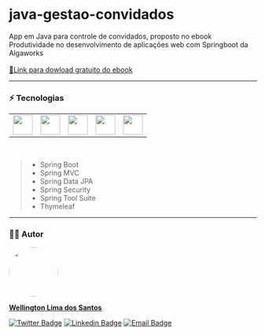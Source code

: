 # java-gestao-convidados
App em Java para controle de convidados, proposto no ebook Produtividade no desenvolvimento de aplicações web com Springboot da Algaworks
<br><br>
<a href="https://cafe.algaworks.com/livro-spring-boot/?utm_campaign=ads&utm_source=google&utm_medium=cpc&gclid=Cj0KCQiAm5ycBhCXARIsAPldzoUxPCBHX1PYG9XjMM1ojWcD9vJ1_z5ueSZzSL4Oo-f7R_bDFcGa3kkaAvcpEALw_wcB" target="_blank" alt="Link ebook">🔗Link para dowload gratuito do ebook</a>
<hr>

### ⚡ Tecnologias
<table>
 <tr>
  <td><img src="https://cdn.jsdelivr.net/gh/devicons/devicon/icons/java/java-original-wordmark.svg" width="40" height="40"/></td>
  <td><img src="https://cdn.jsdelivr.net/gh/devicons/devicon/icons/spring/spring-original-wordmark.svg" width="40" height="40"/></td>
  <td><img src="https://cdn.jsdelivr.net/gh/devicons/devicon/icons/mysql/mysql-original-wordmark.svg" width="40" height="40"/></td>
  <td><img src="https://cdn.jsdelivr.net/gh/devicons/devicon/icons/html5/html5-plain-wordmark.svg" width="40" height="40"/></td>
  <td><img src="https://cdn.jsdelivr.net/gh/devicons/devicon/icons/bootstrap/bootstrap-original-wordmark.svg" width="40" height="40"/></td>
          
 </tr>
</table>
<br>

> - Spring Boot
> - Spring MVC
> - Spring Data JPA
> - Spring Security
> - Spring Tool Suite
> - Thymeleaf

<hr>

### :technologist: Autor
<a href="https://github.com/wellington-lima">
 <img style="border-radius: 50%;" src="https://avatars.githubusercontent.com/u/11821851?v=4" width="100px;" alt=""/>
 <br />
 <p><b>Wellington Lima dos Santos</b></sub></a> <a href="https://github.com/wellington-lima" title="GitHub"></a></p>


[![Twitter Badge](https://img.shields.io/badge/-@Welling52805950-1ca0f1?style=flat-square&labelColor=1ca0f1&logo=twitter&logoColor=white&link=https://twitter.com/Welling52805950)](https://twitter.com/Welling52805950) [![Linkedin Badge](https://img.shields.io/badge/-Wellington-blue?style=flat-square&logo=Linkedin&logoColor=white&link=https://www.linkedin.com/in/wellington-lima-dos-santos-13343143/)](https://www.linkedin.com/in/wellington-lima-dos-santos-13343143/) 
[![Email Badge](https://img.shields.io/badge/-wellington@sophysistemas.com-c14438?style=flat-square&logo=Gmail&color=11ab3a&logoColor=white&link=mailto:wellington@sophysistemas.com)](mailto:wellington@sophysistemas.com)
